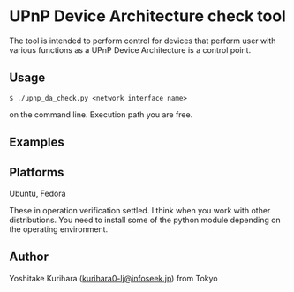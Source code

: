 UPnP Device Architecture check tool
===============

The tool is intended to perform control for devices that perform user with various functions as a UPnP Device Architecture is a control point.


Usage
--------

	$ ./upnp_da_check.py <network interface name>

on the command line. Execution path you are free.


Examples
--------



Platforms
------------
Ubuntu, Fedora

These in operation verification settled.
I think when you work with other distributions.
You need to install some of the python module depending on the operating environment.


Author
------------
Yoshitake Kurihara (kurihara0-lj@infoseek.jp)
from Tokyo

